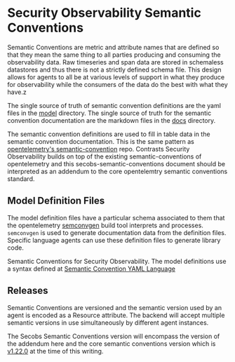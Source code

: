 # Security Observability Semantic Conventions

Semantic Conventions are metric and attribute names that are defined so that they
mean the same thing to all parties producing and consuming the observability data.
Raw timeseries and span data are stored in schemaless datastores and thus there is
not a strictly defined schema file.  This design allows for agents to all be at
various levels of support in what they produce for observability while the
consumers of the data do the best with what they have.z

The single source of truth of semantic convention definitions are the yaml
files in the [model](./model) directory.
The single source of truth for the semantic convention documentation are the
markdown files in the [docs](./docs) directory.

The semantic convention definitions are used to fill in table data in the
semantic convention documentation. This is the same pattern as [opentelemetry's
semantic-convention](https://github.com/open-telemetry/semantic-conventions) repo.
Contrasts Security Observability builds on top of the existing semantic-conventions
of opentelemetry and this secobs-semantic-conventions document should be
interpreted as an addendum to the core opentelemtry semantic conventions standard.

## Model Definition Files

The model definition files have a particular schema associated to them that the
opentelemetry [semconvgen](https://github.com/open-telemetry/build-tools/blob/v0.22.0/semantic-conventions/README.md)
build tool interprets and processes. `semconvgen` is used to generate
documentation data from the definition files.  Specific language agents can use
these definition files to generate library code.

Semantic Conventions for Security Observability.
The model definitions use a syntax defined at
[Semantic Convention YAML Language](https://raw.githubusercontent.com/open-telemetry/build-tools/v0.22.0/semantic-conventions/syntax.md)

## Releases

Semantic Conventions are versioned and the semantic version used by an agent is
encoded as a Resource attribute. The backend will accept multiple semantic versions
in use simultaneously by different agent instances.

The Secobs Semantic Conventions version will encompass the version of the addendum
here and the core semantic conventions version which is [v1.22.0](https://github.com/open-telemetry/semantic-conventions/releases/tag/v1.22.0)
at the time of this
writing.
